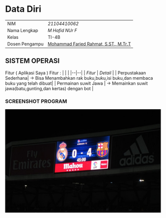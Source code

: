 # Data Diri

|  |  |
|--|--|
| NIM | *21104410062* |
| Nama Lengkap | *M Hafid NUr F* |
| Kelas | TI-4B |
| Dosen Pengampu | [Mohammad Faried Rahmat, S.ST., M.Tr.T](https://github.com/mrhmt80) |

## SISTEM OPERASI
Fitur ( Aplikasi Saya )
Fitur : 
|  |  |
|--|--|
| *Fitur* | *Detail* |
| Perpustakaan Sederhana| -> Bisa Menambahkan rak buku,buku,isi buku,dan membaca buku yang telah dibuat|
| Permainan suwit Jawa  | -> Memainkan suwit jawa(batu,gunting,dan kertas) dengan bot |

### SCREENSHOT PROGRAM
![Aplikasi Gue](https://github.com/vierynugroho/UAS-praktikum_SistemOperasi/blob/main/BG-Barca.jpg?raw=true)
